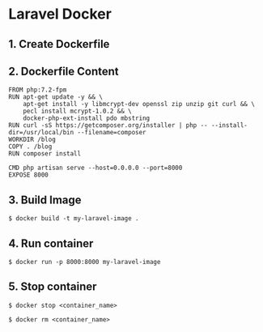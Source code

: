 # Laravel Docker

## 1. Create Dockerfile

## 2. Dockerfile Content
```
FROM php:7.2-fpm
RUN apt-get update -y && \
    apt-get install -y libmcrypt-dev openssl zip unzip git curl && \
    pecl install mcrypt-1.0.2 && \
    docker-php-ext-install pdo mbstring
RUN curl -sS https://getcomposer.org/installer | php -- --install-dir=/usr/local/bin --filename=composer
WORKDIR /blog
COPY . /blog
RUN composer install

CMD php artisan serve --host=0.0.0.0 --port=8000
EXPOSE 8000
```

## 3. Build Image 
```
$ docker build -t my-laravel-image .
```

## 4. Run container
```
$ docker run -p 8000:8000 my-laravel-image
```

## 5. Stop container
```
$ docker stop <container_name>

$ docker rm <container_name>
```

